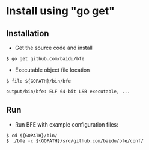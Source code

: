 # Install using "go get"

## Installation 
- Get the source code and install

```
$ go get github.com/baidu/bfe
```

- Executable object file location

```
$ file ${GOPATH}/bin/bfe

output/bin/bfe: ELF 64-bit LSB executable, ...
```

## Run
- Run BFE with example configuration files:

```
$ cd ${GOPATH}/bin/ 
$ ./bfe -c ${GOPATH}/src/github.com/baidu/bfe/conf/
```
